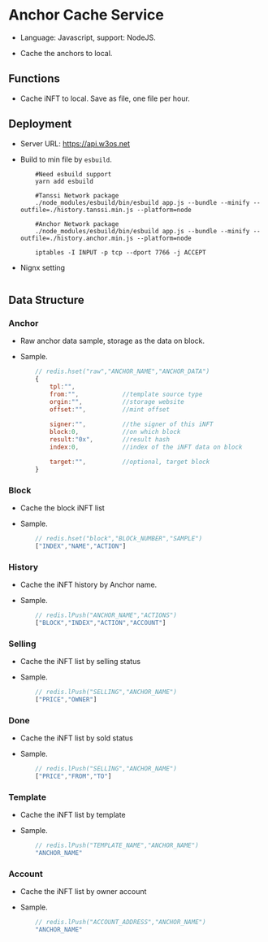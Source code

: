 # Anchor Cache Service

- Language: Javascript, support: NodeJS.

- Cache the anchors to local.

## Functions

- Cache iNFT to local. Save as file, one file per hour.

## Deployment

- Server URL: https://api.w3os.net

- Build to min file by `esbuild`.

    ```SHELL
        #Need esbuild support
        yarn add esbuild

        #Tanssi Network package
        ./node_modules/esbuild/bin/esbuild app.js --bundle --minify --outfile=./history.tanssi.min.js --platform=node

        #Anchor Network package
        ./node_modules/esbuild/bin/esbuild app.js --bundle --minify --outfile=./history.anchor.min.js --platform=node
    ```

    ```SHELL
        iptables -I INPUT -p tcp --dport 7766 -j ACCEPT
    ```

- Nignx setting

    ```SHELL

    ```

## Data Structure

### Anchor

- Raw anchor data sample, storage as the data on block.

- Sample.

    ```Javascript
        // redis.hset("raw","ANCHOR_NAME","ANCHOR_DATA")
        {
            tpl:"",
            from:"",            //template source type
            orgin:"",           //storage website
            offset:"",          //mint offset
            
            signer:"",          //the signer of this iNFT
            block:0,            //on which block
            result:"0x",        //result hash
            index:0,            //index of the iNFT data on block

            target:"",          //optional, target block
        }
    ```

### Block

- Cache the block iNFT list

- Sample.

    ```Javascript
        // redis.hset("block","BLOCk_NUMBER","SAMPLE")
        ["INDEX","NAME","ACTION"]
    ```

### History

- Cache the iNFT history by Anchor name.

- Sample.

    ```Javascript
        // redis.lPush("ANCHOR_NAME","ACTIONS")
        ["BLOCK","INDEX","ACTION","ACCOUNT"]
    ```

### Selling

- Cache the iNFT list by selling status

- Sample.

    ```Javascript
        // redis.lPush("SELLING","ANCHOR_NAME")
        ["PRICE","OWNER"]
    ```

### Done

- Cache the iNFT list by sold status

- Sample.

    ```Javascript
        // redis.lPush("SELLING","ANCHOR_NAME")
        ["PRICE","FROM","TO"]
    ```

### Template

- Cache the iNFT list by template

- Sample.

    ```Javascript
        // redis.lPush("TEMPLATE_NAME","ANCHOR_NAME")
        "ANCHOR_NAME"
    ```

### Account

- Cache the iNFT list by owner account

- Sample.

    ```Javascript
        // redis.lPush("ACCOUNT_ADDRESS","ANCHOR_NAME")
        "ANCHOR_NAME"
    ```